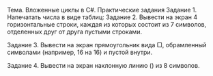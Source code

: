 Тема. Вложенные циклы в C#.
Практические задания
Задание 1. Напечатать числа в виде таблиц:
Задание 2. Вывести на экран 4 горизонтальные строки, каждая из которых состоит из 7 символов, отделенных друг от друга пустыми строками.

Задание 3. Вывести на экран прямоугольник вида □, обрамленный символами (например, 16 на 16) и пустой внутри.

Задание 4. Вывести на экран наклонную линию (\) из 8 символов.

